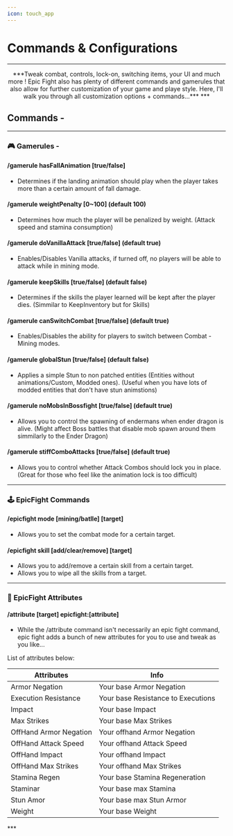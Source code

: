 ```yaml
---
icon: touch_app
---
```

# Commands & Configurations
***
<center>
***Tweak combat, controls, lock-on, switching items, your UI and much more ! Epic Fight also has plenty of different commands and gamerules that also allow for further customization of your game and playe style. Here, I'll walk you through all customization options + commands...***
***
</center>

## Commands - 
***
### 🎮 Gamerules - 

<!-- md:default none -->
#### /gamerule hasFallAnimation [true/false]

* Determines if the landing animation should play when the player takes more than a certain amount of fall damage.

#### /gamerule weightPenalty [0~100] (default 100)

* Determines how much the player will be penalized by weight. (Attack speed and stamina consumption)

#### /gamerule doVanillaAttack [true/false] (default true)

* Enables/Disables Vanilla attacks, if turned off, no players will be able to attack while in mining mode.

#### /gamerule keepSkills [true/false] (default false)

* Determines if the skills the player learned will be kept after the player dies. (Simmilar to KeepInventory but for Skills)

#### /gamerule canSwitchCombat [true/false] (default true)

* Enables/Disables the ability for players to switch between Combat - Mining modes.

#### /gamerule globalStun [true/false] (default false)

* Applies a simple Stun to non patched entities (Entities without animations/Custom, Modded ones). (Useful when you have lots of modded entities that don't have stun animstions)

#### /gamerule noMobsInBossfight [true/false] (default true)

* Allows you to control the spawning of endermans when ender dragon is alive. (Might affect Boss battles that disable mob spawn around them simmilarly to the Ender Dragon)

#### /gamerule stiffComboAttacks [true/false] (default true)

* Allows you to control whether Attack Combos should lock you in place. (Great for those who feel like the animation lock is too difficult)

***
### 🕹 EpicFight Commands

#### /epicfight mode [mining/batlle] [target]

* Allows you to set the combat mode for a certain target.

#### /epicfight skill [add/clear/remove] [target]

* Allows you to add/remove a certain skill from a certain target.
* Allows you to wipe all the skills from a target.

***
### 👤 EpicFight Attributes

#### /attribute [target] epicfight:[attribute]

* While the /attribute command isn't necessarily an epic fight command, epic fight adds a bunch of new attributes for you to use and tweak as you like...

List of attributes below:

<center>

| Attributes | Info |
| ------------- | ------------- |
| Armor Negation | Your base Armor Negation |
| Execution Resistance | Your base Resistance to Executions |
| Impact | Your base Impact |
| Max Strikes | Your base Max Strikes |
| OffHand Armor Negation | Your offhand Armor Negation |
| OffHand Attack Speed | Your offhand Attack Speed |
| OffHand Impact | Your offhand Impact |
| OffHand Max Strikes | Your offhand Max Strikes |
| Stamina Regen | Your base Stamina Regeneration |
| Staminar | Your base max Stamina |
| Stun Amor | Your base max Stun Armor |
| Weight | Your base Weight |

</center>
***